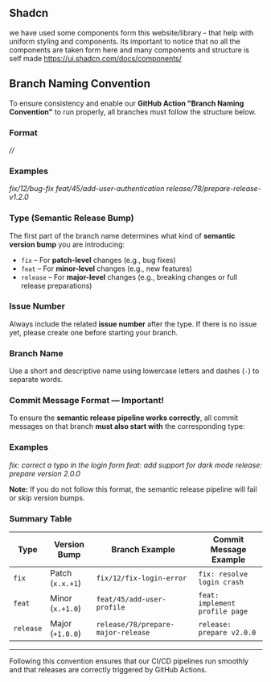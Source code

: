 ## Shadcn

we have used some components form this website/library - that help with uniform styling and components. Its important to notice that no all the components are taken form here and many components and structure is self made
https://ui.shadcn.com/docs/components/

## Branch Naming Convention

To ensure consistency and enable our **GitHub Action "Branch Naming Convention"** to run properly, all branches must follow the structure below.

### Format

_<type>/<issue-number>/<branch-name>_

### Examples

_fix/12/bug-fix_
_feat/45/add-user-authentication_
_release/78/prepare-release-v1.2.0_

### Type (Semantic Release Bump)

The first part of the branch name determines what kind of **semantic version bump** you are introducing:

- `fix` – For **patch-level** changes (e.g., bug fixes)
- `feat` – For **minor-level** changes (e.g., new features)
- `release` – For **major-level** changes (e.g., breaking changes or full release preparations)

### Issue Number

Always include the related **issue number** after the type. If there is no issue yet, please create one before starting your branch.

### Branch Name

Use a short and descriptive name using lowercase letters and dashes (`-`) to separate words.

### Commit Message Format — **Important!**

To ensure the **semantic release pipeline works correctly**, all commit messages on that branch **must also start with** the corresponding type:

### Examples

_fix: correct a typo in the login form_
_feat: add support for dark mode_
_release: prepare version 2.0.0_

**Note:** If you do not follow this format, the semantic release pipeline will fail or skip version bumps.

### Summary Table

| Type      | Version Bump     | Branch Example                     | Commit Message Example         |
| --------- | ---------------- | ---------------------------------- | ------------------------------ |
| `fix`     | Patch (`x.x.+1`) | `fix/12/fix-login-error`           | `fix: resolve login crash`     |
| `feat`    | Minor (`x.+1.0`) | `feat/45/add-user-profile`         | `feat: implement profile page` |
| `release` | Major (`+1.0.0`) | `release/78/prepare-major-release` | `release: prepare v2.0.0`      |

---

Following this convention ensures that our CI/CD pipelines run smoothly and that releases are correctly triggered by GitHub Actions.
